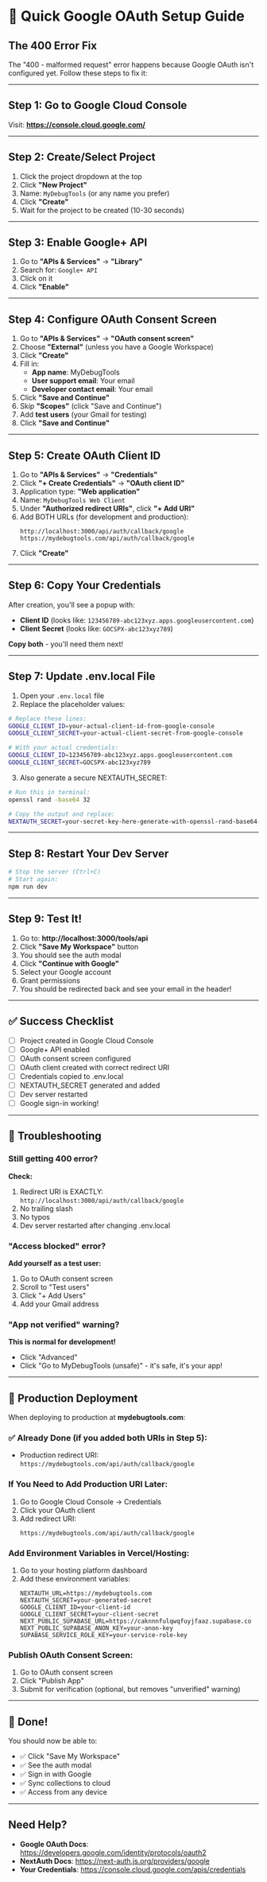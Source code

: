 # 🚀 Quick Google OAuth Setup Guide

## The 400 Error Fix

The "400 - malformed request" error happens because Google OAuth isn't configured yet. Follow these steps to fix it:

---

## Step 1: Go to Google Cloud Console
Visit: **https://console.cloud.google.com/**

---

## Step 2: Create/Select Project
1. Click the project dropdown at the top
2. Click **"New Project"**
3. Name: `MyDebugTools` (or any name you prefer)
4. Click **"Create"**
5. Wait for the project to be created (10-30 seconds)

---

## Step 3: Enable Google+ API
1. Go to **"APIs & Services"** → **"Library"**
2. Search for: `Google+ API`
3. Click on it
4. Click **"Enable"**

---

## Step 4: Configure OAuth Consent Screen
1. Go to **"APIs & Services"** → **"OAuth consent screen"**
2. Choose **"External"** (unless you have a Google Workspace)
3. Click **"Create"**
4. Fill in:
   - **App name**: MyDebugTools
   - **User support email**: Your email
   - **Developer contact email**: Your email
5. Click **"Save and Continue"**
6. Skip **"Scopes"** (click "Save and Continue")
7. Add **test users** (your Gmail for testing)
8. Click **"Save and Continue"**

---

## Step 5: Create OAuth Client ID
1. Go to **"APIs & Services"** → **"Credentials"**
2. Click **"+ Create Credentials"** → **"OAuth client ID"**
3. Application type: **"Web application"**
4. Name: `MyDebugTools Web Client`
5. Under **"Authorized redirect URIs"**, click **"+ Add URI"**
6. Add BOTH URLs (for development and production):
   ```
   http://localhost:3000/api/auth/callback/google
   https://mydebugtools.com/api/auth/callback/google
   ```
7. Click **"Create"**

---

## Step 6: Copy Your Credentials
After creation, you'll see a popup with:
- **Client ID** (looks like: `123456789-abc123xyz.apps.googleusercontent.com`)
- **Client Secret** (looks like: `GOCSPX-abc123xyz789`)

**Copy both** - you'll need them next!

---

## Step 7: Update .env.local File
1. Open your `.env.local` file
2. Replace the placeholder values:

```bash
# Replace these lines:
GOOGLE_CLIENT_ID=your-actual-client-id-from-google-console
GOOGLE_CLIENT_SECRET=your-actual-client-secret-from-google-console

# With your actual credentials:
GOOGLE_CLIENT_ID=123456789-abc123xyz.apps.googleusercontent.com
GOOGLE_CLIENT_SECRET=GOCSPX-abc123xyz789
```

3. Also generate a secure NEXTAUTH_SECRET:
```bash
# Run this in terminal:
openssl rand -base64 32

# Copy the output and replace:
NEXTAUTH_SECRET=your-secret-key-here-generate-with-openssl-rand-base64-32
```

---

## Step 8: Restart Your Dev Server
```bash
# Stop the server (Ctrl+C)
# Start again:
npm run dev
```

---

## Step 9: Test It!
1. Go to: **http://localhost:3000/tools/api**
2. Click **"Save My Workspace"** button
3. You should see the auth modal
4. Click **"Continue with Google"**
5. Select your Google account
6. Grant permissions
7. You should be redirected back and see your email in the header!

---

## ✅ Success Checklist
- [ ] Project created in Google Cloud Console
- [ ] Google+ API enabled
- [ ] OAuth consent screen configured
- [ ] OAuth client created with correct redirect URI
- [ ] Credentials copied to .env.local
- [ ] NEXTAUTH_SECRET generated and added
- [ ] Dev server restarted
- [ ] Google sign-in working!

---

## 🐛 Troubleshooting

### Still getting 400 error?
**Check:**
1. Redirect URI is EXACTLY: `http://localhost:3000/api/auth/callback/google`
2. No trailing slash
3. No typos
4. Dev server restarted after changing .env.local

### "Access blocked" error?
**Add yourself as a test user:**
1. Go to OAuth consent screen
2. Scroll to "Test users"
3. Click "+ Add Users"
4. Add your Gmail address

### "App not verified" warning?
**This is normal for development!**
- Click "Advanced"
- Click "Go to MyDebugTools (unsafe)" - it's safe, it's your app!

---

## 📝 Production Deployment

When deploying to production at **mydebugtools.com**:

### ✅ Already Done (if you added both URIs in Step 5):
- Production redirect URI: `https://mydebugtools.com/api/auth/callback/google`

### If You Need to Add Production URI Later:
1. Go to Google Cloud Console → Credentials
2. Click your OAuth client
3. Add redirect URI:
   ```
   https://mydebugtools.com/api/auth/callback/google
   ```

### Add Environment Variables in Vercel/Hosting:
1. Go to your hosting platform dashboard
2. Add these environment variables:
   ```
   NEXTAUTH_URL=https://mydebugtools.com
   NEXTAUTH_SECRET=your-generated-secret
   GOOGLE_CLIENT_ID=your-client-id
   GOOGLE_CLIENT_SECRET=your-client-secret
   NEXT_PUBLIC_SUPABASE_URL=https://caknnnfulqwqfuyjfaaz.supabase.co
   NEXT_PUBLIC_SUPABASE_ANON_KEY=your-anon-key
   SUPABASE_SERVICE_ROLE_KEY=your-service-role-key
   ```

### Publish OAuth Consent Screen:
1. Go to OAuth consent screen
2. Click "Publish App"
3. Submit for verification (optional, but removes "unverified" warning)

---

## 🎉 Done!

You should now be able to:
- ✅ Click "Save My Workspace"
- ✅ See the auth modal
- ✅ Sign in with Google
- ✅ Sync collections to cloud
- ✅ Access from any device

---

## Need Help?

- **Google OAuth Docs**: https://developers.google.com/identity/protocols/oauth2
- **NextAuth Docs**: https://next-auth.js.org/providers/google
- **Your Credentials**: https://console.cloud.google.com/apis/credentials
